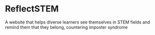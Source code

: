 # ReflectSTEM
A website that helps diverse learners see themselves in STEM fields and remind them that they belong, countering imposter syndrome
